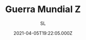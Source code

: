 ---
id: 'da8c167c-9894-4554-9e59-5f7b05748876'
type: 'movie' # Filme, Série, Anime
title: "Guerra Mundial Z"
synopsis: ["A história gira em torno de Gerry Lane, um funcionário da Nações Unidas, que atravessa o planeta numa corrida contra o tempo para parar uma pandemia que está derrubando exércitos e governos, ameaçando dizimar a própria humanidade.",
]
originalTitle: "World War Z"
date: '2021-04-05T19:22:05.000Z'
update: '2021-04-05T19:22:05.000Z'
releaseDate: '2013-06-20T03:00:00.000Z'
imdb:
  rating: '7' # 8.5
  id: '' # tt0470752
duration: '1h 56m'
trailer:
  urls: [
    'Itc3k-Fc9Ls',
  ]
tags: ['1080p']
genre: ['Ação', 'Drama', 'Terror'] #
quality: 'BDRip' # BluRay, WEB-DL, HDTV, WEB-DL4K, WEB-DLe
format: 'AVI' # MKV, MP4, TS
audio: 'Português | Inglês' # Dublado, Legendado, Dual Audio, Dub & Leg
subtitle: 'SL' # Português, inglês,
size: '950 MB' # 4.8 GB
audioQuality: 10
videoQuality: 10
directors: []
#  - name: 'Lana Wachowski'
#    image: ''
#  - name: 'Lilly Wachowski'
#    image: ''
cast: []
#  - name: 'Keanu Reeves'
#    image: ''
#    characterName: 'Neo'
writers: []
#  - name: ''
#    image: ''
maturityRating:
  age: '' # L , 10, 12, 14, 16, 18
  topics: [''] # Violence, Illegal drugs, Inappropriate Language, Legal Drugs, Sexual Content, Extreme Violence
###########################################
download:
  
  - url: 'magnet:?xt=urn:btih:e47f3a870edf1ce4fa5b57c0a41f35d9f57b7ce5&dn=%5BSceneLovers%5D-Guerra.Mundial.Z.2013.BDRip.XviD.Dual.Audio-MAXi'
    resolution: '1080p' # 720p, 1080p, 4K,
    audio: 'Dual Áudio' # Dublado, Legendado, Dual Audio
    size: '' # 4.8 GB
    quality: '' # BluRay, WEB-DL
    format: '' # MKV
images:
  cover: '/assets/movies/guerra-mundial-z.jpg'
  background: '/assets/movies/'
---